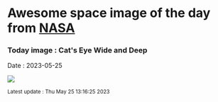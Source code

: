 
# Awesome space image of the day from [NASA](https://api.nasa.gov/)

### Today image : Cat's Eye Wide and Deep
Date : 2023-05-25

![](https://apod.nasa.gov/apod/image/2305/NGC6543_wide1024.jpg)

<small>Latest update : Thu May 25 13:16:25 2023</small>
        